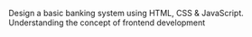 Design a basic banking system using HTML, CSS & JavaScript.
Understanding the concept of frontend development
